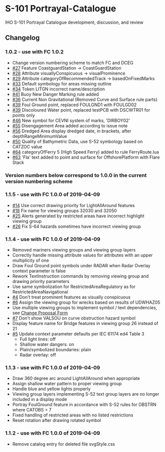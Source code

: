# S-101 Portrayal-Catalogue
IHO S-101 Portrayal Catalogue development, discussion, and review

[i4]: https://github.com/iho-ohi/S-101_Portrayal-Catalogue/issues/4
[i5]: https://github.com/iho-ohi/S-101_Portrayal-Catalogue/issues/5
[i6]: https://github.com/iho-ohi/S-101_Portrayal-Catalogue/issues/6
[i7]: https://github.com/iho-ohi/S-101_Portrayal-Catalogue/issues/7
[i14]: https://github.com/iho-ohi/S-101_Portrayal-Catalogue/issues/14
[i18]: https://github.com/iho-ohi/S-101_Portrayal-Catalogue/issues/18
[i25]: https://github.com/iho-ohi/S-101_Portrayal-Catalogue/issues/25
[i26]: https://github.com/iho-ohi/S-101_Portrayal-Catalogue/issues/26
[i27]: https://github.com/iho-ohi/S-101_Portrayal-Catalogue/issues/27
[i28]: https://github.com/iho-ohi/S-101_Portrayal-Catalogue/issues/28
[i29]: https://github.com/iho-ohi/S-101_Portrayal-Catalogue/issues/29
[i33]: https://github.com/iho-ohi/S-101_Portrayal-Catalogue/issues/33
[i34]: https://github.com/iho-ohi/S-101_Portrayal-Catalogue/issues/34
[i41]: https://github.com/iho-ohi/S-101_Portrayal-Catalogue/issues/41
[i36]: https://github.com/iho-ohi/S-101_Portrayal-Catalogue/issues/36
[i39]: https://github.com/iho-ohi/S-101_Portrayal-Catalogue/issues/39
[i40]: https://github.com/iho-ohi/S-101_Portrayal-Catalogue/issues/40
[i46]: https://github.com/iho-ohi/S-101_Portrayal-Catalogue/issues/46
[i55]: https://github.com/iho-ohi/S-101_Portrayal-Catalogue/issues/55
[i56]: https://github.com/iho-ohi/S-101_Portrayal-Catalogue/issues/56
[i50]: https://github.com/iho-ohi/S-101_Portrayal-Catalogue/issues/50
[i64]: https://github.com/iho-ohi/S-101_Portrayal-Catalogue/issues/64
[i63]: https://github.com/iho-ohi/S-101_Portrayal-Catalogue/issues/63

## Changelog
### 1.0.2 - use with FC 1.0.2
*	Change version numbering scheme to match FC and DCEG
*	[#27][i27] Feature CoastguardStation -> CoastGuardStation
*	[#28][i28] Attribute visuallyConspicuous -> visualProminence
*	[#29][i29] Attribute categoryOfRecommendedTrack -> basedOnFixedMarks
*	[#33][i33] Default symbology for areas missing outline
*	[#34][i34] Token LITGN incorrect name/description
*	[#41][i41] Buoy New Danger Marking rule added
*	[#36][i36] Current Non Gravitational (Removed Curve and Surface rule parts)
*	[#39][i39] Foul Ground point, replaced FOULGND1 with FOULGD02
*	[#39][i39] Discoloured Water point, replaced testPCB with DSCWTR01 for points only
*	[#46][i46] New symbol for CEVNI system of marks, 'DIRBOY02'
*	[#55][i55] Disengagement Area added according to issue note
*	[#56][i56] Dredged Area display dredged date, in brackets, after depthRangeMinimumValue
*	[#50][i50] Quality of Bathymetric Data, use S-52 symbology based on CATZOC value
*	[#64][i64] categoryOfFerry 5 (High Speed Ferry) added to rule FerryRoute.lua
*	[#63][i63] 'Fla' text added to point and surface for OffshorePlatform with Flare Stack

### Version numbers below correspond to 1.0.0 in the current version numbering scheme

### 1.1.5 - use with FC 1.0.0 of 2019-04-09
*	[#14][i14] Use correct drawing priority for LightAllAround features
*	[#18][i18] Fix name for viewing groups 32030 and 32050
*	[#25][i25] Alerts generated by restricted areas have incorrect highlight viewing group
*	[#26][i26] Fix S-64 hazards sometimes have incorrect viewing group

### 1.1.4 - use with FC 1.0.0 of 2019-04-09
*	Removed mariners viewing groups and viewing group layers
*	Correctly handle missing attribute values for attributes with an upper multiplicity of one
*	Draw Foul Ground point symbols under RADAR when Radar Overlay context parameter is false
*	Rework TextInstruction commands by removing viewing group and drawing priority parameters
*	Use same symbolization for RestrictedAreaRegulatory as for RestrictedAreaNavigational
*	[#4][i4] Don't treat prominent features as visually conspicuous
*	[#6][i6] Assign the viewing group for wrecks based on results of UDWHAZ05
*	Use multiple viewing groups to implement symbol / text dependencies, see [Change Proposal Form](https://github.com/IHO-S100WG/TSM8/blob/master/6.X-1%20Multiple%20viewing%20groups%20per%20drawing%20instruction/Allow%20multiple%20viewing%20groups%20per%20drawing%20instruction.pdf)
*	[#7][i7] Don't show VALSOU on curve obstruction hazard symbol
*	Display feature name for Bridge features in viewing group 26 instead of 21
*	[#5][i5] Update context parameter defaults per IEC 61174 ed4 Table 3
	* Full light lines: off
	* Shallow water dangers: on
	* Plain/symbolized boundaries: plain
	* Radar overlay: off

### 1.1.3 - use with FC 1.0.0 of 2019-04-09
*	Draw 360 degree arc around LightAllAround when appropriate
*	Assign shallow water pattern to proper viewing group
*	Handle blue and yellow lights properly
*	Viewing group layers implementing S-52 text group layers are no longer included in a display mode
*	Portray FoulGround feature in accordance with S-52 rules for OBSTRN where CATOBS = 7
*	Fixed handling of restricted areas with no listed restrictions
*	Reset rotation after drawing rotated symbol

### 1.1.2 - use with FC 1.0.0 of 2019-04-09
*	Remove catalog entry for deleted file svgStyle.css
